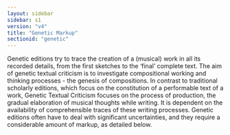 ```yaml
---
layout: sidebar
sidebar: s1
version: "v4"
title: "Genetic Markup"
sectionid: "genetic"
---
```


Genetic editions try to trace the creation of a (musical) work in all its recorded details, from the first sketches to the ‘final’ complete text. The aim of genetic textual criticism is to investigate compositional working and thinking processes - the genesis of compositions. In contrast to traditional scholarly editions, which focus on the constitution of a performable text of a work, Genetic Textual Criticism focuses on the process of production, the gradual elaboration of musical thoughts while writing. It is dependent on the availability of comprehensible traces of these writing processes. Genetic editions often have to deal with significant uncertainties, and they require a considerable amount of markup, as detailed below. 
